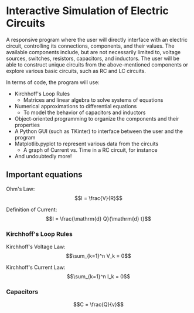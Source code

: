 # Interactive Simulation of Electric Circuits
A responsive program where the user will directly interface with an electric circuit, controlling its connections, components, and their values. The available components include, but are not necessarily limited to, voltage sources, switches, resistors, capacitors, and inductors. The user will be able to construct unique circuits from the above-mentioned components or explore various basic circuits, such as RC and LC circuits.

In terms of code, the program will use:
* Kirchhoff's Loop Rules
	* Matrices and linear algebra to solve systems of equations
* Numerical approximations to differential equations
	* To model the behavior of capacitors and inductors
* Object-oriented programming to organize the components and their properties
* A Python GUI (such as TKinter) to interface between the user and the program
* Matplotlib.pyplot to represent various data from the circuits
	* A graph of Current vs. Time in a RC circuit, for instance
* And undoubtedly more!

## Important equations

Ohm's Law:
$$I = \frac{V}{R}$$

Definition of Current:
$$I = \frac{\mathrm{d} Q}{\mathrm{d} t}$$

### Kirchhoff's Loop Rules
Kirchhoff's Voltage Law:
$$\sum_{k=1}^n V_k = 0$$

Kirchhoff's Current Law:
$$\sum_{k=1}^n I_k = 0$$

### Capacitors
$$C = \frac{Q}{v}$$
